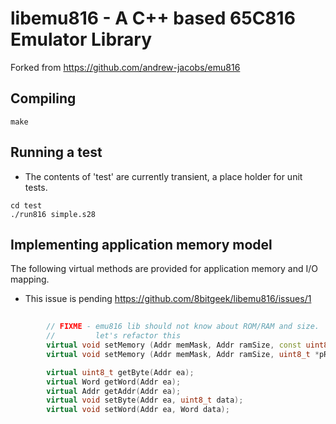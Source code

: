 # libemu816 - A C++ based 65C816 Emulator Library

Forked from https://github.com/andrew-jacobs/emu816

## Compiling

```
make
```

## Running a test

* The contents of 'test' are currently transient, a place holder for unit tests.

```
cd test
./run816 simple.s28
```

## Implementing application memory model

The following virtual methods are provided for application memory and I/O mapping.

* This issue is pending https://github.com/8bitgeek/libemu816/issues/1

```C++
        
        // FIXME - emu816 lib should not know about ROM/RAM and size.
        //         let's refactor this         
        virtual void setMemory (Addr memMask, Addr ramSize, const uint8_t *pROM);
        virtual void setMemory (Addr memMask, Addr ramSize, uint8_t *pRAM, const uint8_t *pROM);

        virtual uint8_t getByte(Addr ea);
        virtual Word getWord(Addr ea);
        virtual Addr getAddr(Addr ea);
        virtual void setByte(Addr ea, uint8_t data);
        virtual void setWord(Addr ea, Word data);
```
